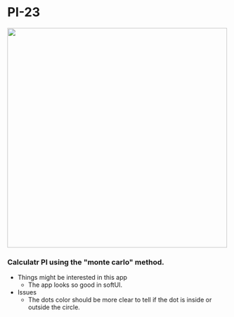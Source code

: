 # PI-23

<img src="https://user-images.githubusercontent.com/57795657/76599717-39175780-650e-11ea-9275-b07f1bc14b74.png" width="500" height = "500">
<br/>

### Calculatr PI using the "monte carlo" method.

- Things might be interested in this app
  - The app looks so good in softUI.
- Issues
  - The dots color should be more clear to tell if the dot is inside or outside the circle.
